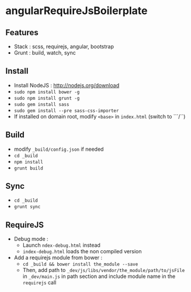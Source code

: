 angularRequireJsBoilerplate
===========================

Features
--------
- Stack : scss, requirejs, angular, bootstrap
- Grunt : build, watch, sync

Install
-------
- Install NodeJS : http://nodejs.org/download
- `sudo npm install bower -g`
- `sudo npm install grunt -g`
- `sudo gem install sass`
- `sudo gem install --pre sass-css-importer`
- If installed on domain root, modify ```<base>``` in ```index.html``` (switch to ```/``)

Build
-----
- modify ```_build/config.json``` if needed
- ```cd _build```
- ```npm install```
- ```grunt build```

Sync
----
- ```cd _build```
- ```grunt sync```

RequireJS
---------
- Debug mode : 
    - Launch `ndex-debug.html` instead
    - `index-debug.html` loads the non compiled version
- Add a requirejs module from bower :
    - `cd _build && bower install the_module --save`
    - Then, add path to `_dev/js/libs/vendor/the_module/path/to/jsFile` in `_dev/main.js` in path section and include module name in the `requirejs` call
